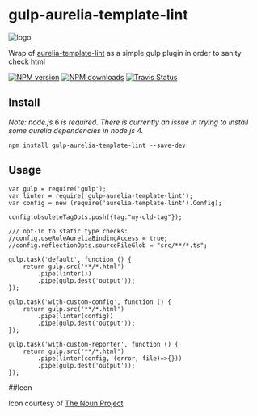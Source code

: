 # gulp-aurelia-template-lint
![logo](https://d30y9cdsu7xlg0.cloudfront.net/png/30843-200.png)

Wrap of [aurelia-template-lint](https://github.com/MeirionHughes/aurelia-template-lint) as a simple gulp plugin in order to sanity check html

[![NPM version][npm-image]][npm-url]
[![NPM downloads][npm-downloads]][npm-url]
[![Travis Status][travis-image]][travis-url]

## Install
_Note: node.js 6 is required. There is currently an issue in trying to install some aurelia dependencies in node.js 4._
```
npm install gulp-aurelia-template-lint --save-dev
```

## Usage

```
var gulp = require('gulp');
var linter = require('gulp-aurelia-template-lint');
var config = new (require('aurelia-template-lint').Config);

config.obsoleteTagOpts.push({tag:"my-old-tag"});

/// opt-in to static type checks:
//config.useRuleAureliaBindingAccess = true;
//config.reflectionOpts.sourceFileGlob = "src/**/*.ts";

gulp.task('default', function () {
    return gulp.src('**/*.html')
        .pipe(linter())
        .pipe(gulp.dest('output'));
});

gulp.task('with-custom-config', function () {
    return gulp.src('**/*.html')
        .pipe(linter(config))
        .pipe(gulp.dest('output'));
});

gulp.task('with-custom-reporter', function () {
    return gulp.src('**/*.html')
        .pipe(linter(config, (error, file)=>{}))
        .pipe(gulp.dest('output'));
});
```

##Icon

Icon courtesy of [The Noun Project](https://thenounproject.com/)

[npm-url]: https://npmjs.org/package/gulp-aurelia-template-lint
[npm-image]: http://img.shields.io/npm/v/gulp-aurelia-template-lint.svg

[npm-url]: https://npmjs.org/package/gulp-aurelia-template-lint
[npm-image]: http://img.shields.io/npm/v/gulp-aurelia-template-lint.svg
[npm-downloads]: http://img.shields.io/npm/dm/gulp-aurelia-template-lint.svg
[travis-url]: https://travis-ci.org/MeirionHughes/gulp-aurelia-template-lint
[travis-image]: https://img.shields.io/travis/MeirionHughes/gulp-aurelia-template-lint/master.svg
